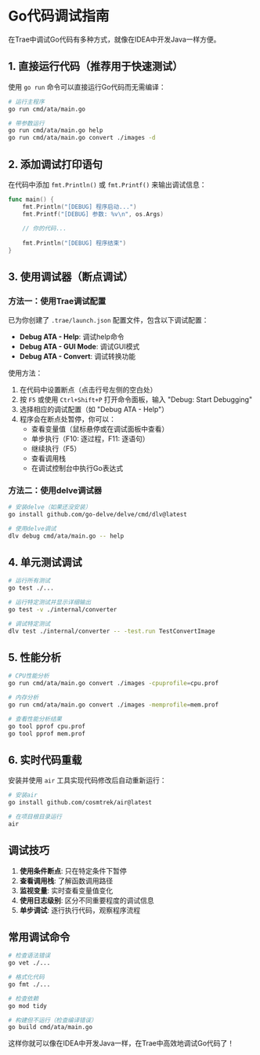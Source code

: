 # Go代码调试指南

在Trae中调试Go代码有多种方式，就像在IDEA中开发Java一样方便。

## 1. 直接运行代码（推荐用于快速测试）

使用 `go run` 命令可以直接运行Go代码而无需编译：

```bash
# 运行主程序
go run cmd/ata/main.go

# 带参数运行
go run cmd/ata/main.go help
go run cmd/ata/main.go convert ./images -d
```

## 2. 添加调试打印语句

在代码中添加 `fmt.Println()` 或 `fmt.Printf()` 来输出调试信息：

```go
func main() {
    fmt.Println("[DEBUG] 程序启动...")
    fmt.Printf("[DEBUG] 参数: %v\n", os.Args)
    
    // 你的代码...
    
    fmt.Println("[DEBUG] 程序结束")
}
```

## 3. 使用调试器（断点调试）

### 方法一：使用Trae调试配置

已为你创建了 `.trae/launch.json` 配置文件，包含以下调试配置：

- **Debug ATA - Help**: 调试help命令
- **Debug ATA - GUI Mode**: 调试GUI模式
- **Debug ATA - Convert**: 调试转换功能

使用方法：
1. 在代码中设置断点（点击行号左侧的空白处）
2. 按 `F5` 或使用 `Ctrl+Shift+P` 打开命令面板，输入 "Debug: Start Debugging"
3. 选择相应的调试配置（如 "Debug ATA - Help"）
4. 程序会在断点处暂停，你可以：
   - 查看变量值（鼠标悬停或在调试面板中查看）
   - 单步执行（F10: 逐过程，F11: 逐语句）
   - 继续执行（F5）
   - 查看调用栈
   - 在调试控制台中执行Go表达式

### 方法二：使用delve调试器

```bash
# 安装delve（如果还没安装）
go install github.com/go-delve/delve/cmd/dlv@latest

# 使用delve调试
dlv debug cmd/ata/main.go -- help
```

## 4. 单元测试调试

```bash
# 运行所有测试
go test ./...

# 运行特定测试并显示详细输出
go test -v ./internal/converter

# 调试特定测试
dlv test ./internal/converter -- -test.run TestConvertImage
```

## 5. 性能分析

```bash
# CPU性能分析
go run cmd/ata/main.go convert ./images -cpuprofile=cpu.prof

# 内存分析
go run cmd/ata/main.go convert ./images -memprofile=mem.prof

# 查看性能分析结果
go tool pprof cpu.prof
go tool pprof mem.prof
```

## 6. 实时代码重载

安装并使用 `air` 工具实现代码修改后自动重新运行：

```bash
# 安装air
go install github.com/cosmtrek/air@latest

# 在项目根目录运行
air
```

## 调试技巧

1. **使用条件断点**: 只在特定条件下暂停
2. **查看调用栈**: 了解函数调用路径
3. **监视变量**: 实时查看变量值变化
4. **使用日志级别**: 区分不同重要程度的调试信息
5. **单步调试**: 逐行执行代码，观察程序流程

## 常用调试命令

```bash
# 检查语法错误
go vet ./...

# 格式化代码
go fmt ./...

# 检查依赖
go mod tidy

# 构建但不运行（检查编译错误）
go build cmd/ata/main.go
```

这样你就可以像在IDEA中开发Java一样，在Trae中高效地调试Go代码了！